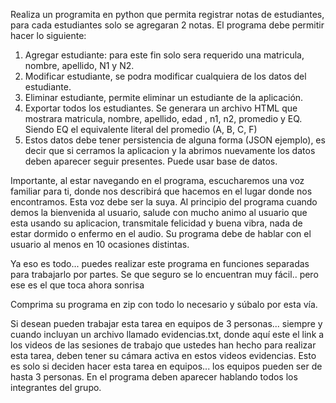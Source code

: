 Realiza un programita en python que permita registrar notas de estudiantes, para cada estudiantes solo se agregaran 2 notas. El programa debe permitir hacer lo siguiente:

1) Agregar estudiante: para este fin solo sera requerido una matricula, nombre, apellido, N1 y N2.
2) Modificar estudiante, se podra modificar cualquiera de los datos del estudiante. 
3) Eliminar estudiante, permite eliminar un estudiante de la aplicación. 
4) Exportar todos los estudiantes. Se generara un archivo HTML que mostrara matricula, nombre, apellido, edad , n1, n2, promedio y EQ. Siendo EQ el equivalente literal del promedio (A, B, C, F)
5) Estos datos debe tener persistencia de alguna forma (JSON ejemplo), es decir que si cerramos la aplicacion y la abrimos nuevamente los datos deben aparecer seguir presentes. Puede usar base de datos.

Importante, al estar navegando en el programa, escucharemos una voz familiar para ti, donde nos describirá que hacemos en el lugar donde nos encontramos. Esta voz debe ser la suya. Al principio del programa cuando demos la bienvenida al usuario, salude con mucho animo al usuario que esta usando su aplicacion, transmitale felicidad y buena vibra, nada de estar dormido o enfermo en el audio. Su programa debe de hablar con el usuario al menos en 10 ocasiones distintas. 

Ya eso es todo...  puedes realizar este programa en funciones separadas para trabajarlo por partes. Se que seguro se lo encuentran muy fácil.. pero ese es el que toca ahora sonrisa

Comprima su programa en zip con todo lo necesario y súbalo por esta vía. 



Si desean pueden trabajar esta tarea en equipos de 3 personas... siempre y cuando incluyan un archivo llamado evidencias.txt, donde aquí este el link a los videos de las sesiones de trabajo que ustedes han hecho para realizar esta tarea, deben tener su cámara activa en estos videos evidencias. Esto es solo si deciden hacer esta tarea en equipos... los equipos pueden ser de hasta 3 personas. En el programa deben aparecer hablando todos los integrantes del grupo. 
